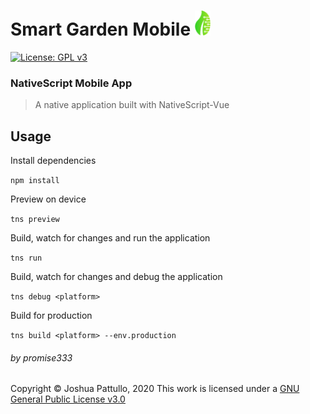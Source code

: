 # Smart Garden Mobile <img src="./res/logo_small.png" alt="drawing" width="25"/>
[![License: GPL v3](https://img.shields.io/badge/License-GPLv3-blue.svg)](https://www.gnu.org/licenses/gpl-3.0)
### NativeScript Mobile App
> A native application built with NativeScript-Vue

## Usage

Install dependencies

`npm install`

Preview on device

`tns preview`


Build, watch for changes and run the application

`tns run`

Build, watch for changes and debug the application

`tns debug <platform>`

Build for production

`tns build <platform> --env.production`

###### by promise333

Copyright © Joshua Pattullo, 2020
This work is licensed under a <a rel="license" href="http://creativecommons.org/licenses/by-sa/4.0/">GNU General Public License v3.0</a>
